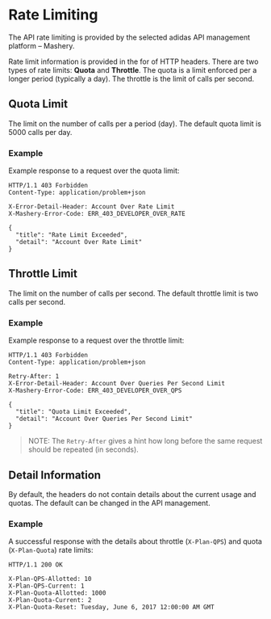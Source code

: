# Rate Limiting

The API rate limiting is provided by the selected adidas API management platform – Mashery.

Rate limit information is provided in the for of HTTP headers. There are two types of rate limits: **Quota** and **Throttle**. The quota is a limit enforced per a longer period \(typically a day\). The throttle is the limit of calls per second.

## Quota Limit

The limit on the number of calls per a period \(day\). The default quota limit is 5000 calls per day.

### Example

Example response to a request over the quota limit:

```text
HTTP/1.1 403 Forbidden
Content-Type: application/problem+json

X-Error-Detail-Header: Account Over Rate Limit
X-Mashery-Error-Code: ERR_403_DEVELOPER_OVER_RATE

{
  "title": "Rate Limit Exceeded",
  "detail": "Account Over Rate Limit"
}
```

## Throttle Limit

The limit on the number of calls per second. The default throttle limit is two calls per second.

### Example

Example response to a request over the throttle limit:

```text
HTTP/1.1 403 Forbidden
Content-Type: application/problem+json

Retry-After: 1
X-Error-Detail-Header: Account Over Queries Per Second Limit
X-Mashery-Error-Code: ERR_403_DEVELOPER_OVER_QPS

{
  "title": "Quota Limit Exceeded",
  "detail": "Account Over Queries Per Second Limit"
}
```

> NOTE: The `Retry-After` gives a hint how long before the same request should be repeated \(in seconds\).

## Detail Information

By default, the headers do not contain details about the current usage and quotas. The default can be changed in the API management.

### Example

A successful response with the details about throttle \(`X-Plan-QPS`\) and quota \(`X-Plan-Quota`\) rate limits:

```text
HTTP/1.1 200 OK

X-Plan-QPS-Allotted: 10
X-Plan-QPS-Current: 1
X-Plan-Quota-Allotted: 1000
X-Plan-Quota-Current: 2
X-Plan-Quota-Reset: Tuesday, June 6, 2017 12:00:00 AM GMT
```

